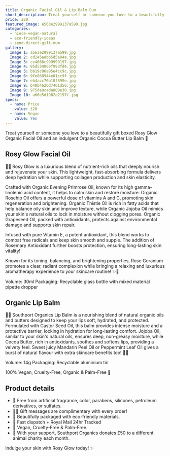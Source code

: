 ```yaml
---
title: Organic Facial Oil & Lip Balm Duo
short_description: Treat yourself or someone you love to a beautifully gift boxed Rosy Glow Organic Facial Oil and a...
price: £20
featured_image: a563e2999137a599.jpg
categories:
  - niece-vegan-natural
  - eco-friendly-ideas
  - send-direct-gift-mum
gallery:
  Image 1: a563e2999137a599.jpg
  Image 2: cd245aabb5d5a84a.jpg
  Image 3: ce4666c999999197.jpg
  Image 4: 95d534003f993fd4.jpg
  Image 5: bb19c06e95e4cc9c.jpg
  Image 6: 9fe868944e81cc9f.jpg
  Image 7: eb4acc70b10f899e.jpg
  Image 8: b48b462bd7461d56.jpg
  Image 9: 975de8cada889e30.jpg
  Image 10: a66e5d1982a2197f.jpg
specs:
  - name: Price
    value: £20
  - name: Vegan
    value: Yes
---
```


Treat yourself or someone you love to a beautifully gift boxed Rosy Glow Organic Facial Oil and an indulgent Organic Cocoa Butter Lip Balm 🍊

## Rosy Glow Facial Oil

🌹✨ Rosy Glow is a luxurious blend of nutrient-rich oils that deeply nourish and rejuvenate your skin. This lightweight, fast-absorbing formula delivers deep hydration while supporting collagen production and skin elasticity.

Crafted with Organic Evening Primrose Oil, known for its high gamma-linolenic acid content, it helps to calm skin and restore moisture. Organic Rosehip Oil offers a powerful dose of vitamins A and C, promoting skin regeneration and brightening. Organic Thistle Oil is rich in fatty acids that help balance oily skin and improve texture, while Organic Jojoba Oil mimics your skin's natural oils to lock in moisture without clogging pores. Organic Grapeseed Oil, packed with antioxidants, protects against environmental damage and supports skin repair.

Infused with pure Vitamin E, a potent antioxidant, this blend works to combat free radicals and keep skin smooth and supple. The addition of Rosemary Antioxidant further boosts protection, ensuring long-lasting skin vitality! 

Known for its toning, balancing, and brightening properties, Rose Geranium promotes a clear, radiant complexion while bringing a relaxing and luxurious aromatherapy experience to your skincare routine! ✨🌹

Volume: 30ml
Packaging: Recyclable glass bottle with mixed material pipette dropper

## Organic Lip Balm

🍊🌱 Southport Organics Lip Balm is a nourishing blend of natural organic oils and butters designed to keep your lips soft, hydrated, and protected. Formulated with Castor Seed Oil, this balm provides intense moisture and a protective barrier, locking in hydration for long-lasting comfort. Jojoba Oil, similar to your skin's natural oils, ensures deep, non-greasy moisture, while Cocoa Butter, rich in antioxidants, soothes and softens lips, providing a velvety feel. Sweet juicy Mandarin Peel Oil or Peppermint Leaf Oil gives a burst of natural flavour with extra skincare benefits too! 🌱🍊

Volume: 14g
Packaging: Recyclable aluminium tin

100% Vegan, Cruelty-Free, Organic & Palm-Free 🐰

## Product details

- 🍊 Free from artificial fragrance, color, parabens, silicones, petroleum derivatives, or sulfates.
- ✍🏼 Gift messages are complimentary with every order!
- 🌿 Beautifully packaged with eco-friendly materials.
- 📮 Fast dispatch + Royal Mail 24hr Tracked
- 🐰 Vegan, Cruelty-Free & Palm-Free.
- 🐾 With your support, Southport Organics donates £50 to a different animal charity each month.

Indulge your skin with Rosy Glow today! ✨